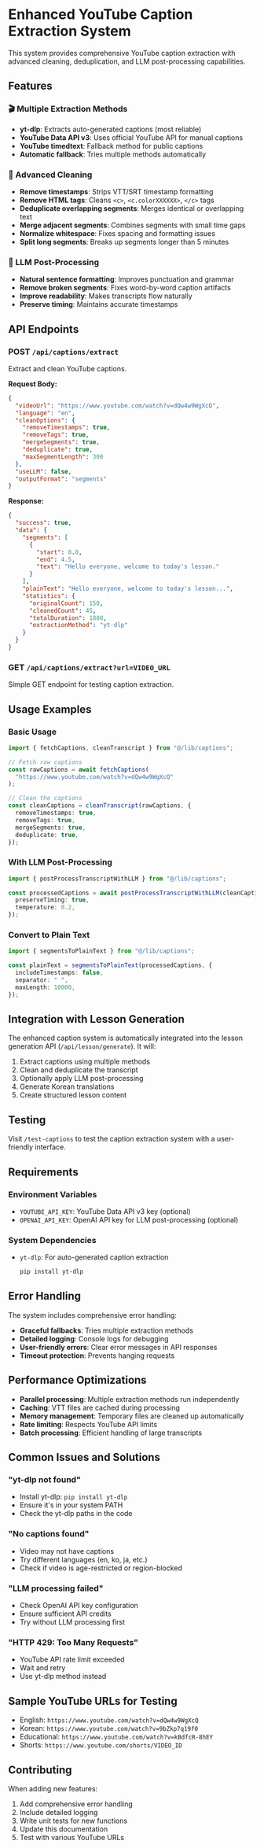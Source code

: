 # Enhanced YouTube Caption Extraction System

This system provides comprehensive YouTube caption extraction with advanced cleaning, deduplication, and LLM post-processing capabilities.

## Features

### 🎬 Multiple Extraction Methods

- **yt-dlp**: Extracts auto-generated captions (most reliable)
- **YouTube Data API v3**: Uses official YouTube API for manual captions
- **YouTube timedtext**: Fallback method for public captions
- **Automatic fallback**: Tries multiple methods automatically

### 🧹 Advanced Cleaning

- **Remove timestamps**: Strips VTT/SRT timestamp formatting
- **Remove HTML tags**: Cleans `<c>`, `<c.colorXXXXXX>`, `</c>` tags
- **Deduplicate overlapping segments**: Merges identical or overlapping text
- **Merge adjacent segments**: Combines segments with small time gaps
- **Normalize whitespace**: Fixes spacing and formatting issues
- **Split long segments**: Breaks up segments longer than 5 minutes

### 🤖 LLM Post-Processing

- **Natural sentence formatting**: Improves punctuation and grammar
- **Remove broken segments**: Fixes word-by-word caption artifacts
- **Improve readability**: Makes transcripts flow naturally
- **Preserve timing**: Maintains accurate timestamps

## API Endpoints

### POST `/api/captions/extract`

Extract and clean YouTube captions.

**Request Body:**

```json
{
  "videoUrl": "https://www.youtube.com/watch?v=dQw4w9WgXcQ",
  "language": "en",
  "cleanOptions": {
    "removeTimestamps": true,
    "removeTags": true,
    "mergeSegments": true,
    "deduplicate": true,
    "maxSegmentLength": 300
  },
  "useLLM": false,
  "outputFormat": "segments"
}
```

**Response:**

```json
{
  "success": true,
  "data": {
    "segments": [
      {
        "start": 0.0,
        "end": 4.5,
        "text": "Hello everyone, welcome to today's lesson."
      }
    ],
    "plainText": "Hello everyone, welcome to today's lesson...",
    "statistics": {
      "originalCount": 150,
      "cleanedCount": 45,
      "totalDuration": 1800,
      "extractionMethod": "yt-dlp"
    }
  }
}
```

### GET `/api/captions/extract?url=VIDEO_URL`

Simple GET endpoint for testing caption extraction.

## Usage Examples

### Basic Usage

```typescript
import { fetchCaptions, cleanTranscript } from "@/lib/captions";

// Fetch raw captions
const rawCaptions = await fetchCaptions(
  "https://www.youtube.com/watch?v=dQw4w9WgXcQ"
);

// Clean the captions
const cleanCaptions = cleanTranscript(rawCaptions, {
  removeTimestamps: true,
  removeTags: true,
  mergeSegments: true,
  deduplicate: true,
});
```

### With LLM Post-Processing

```typescript
import { postProcessTranscriptWithLLM } from "@/lib/captions";

const processedCaptions = await postProcessTranscriptWithLLM(cleanCaptions, {
  preserveTiming: true,
  temperature: 0.2,
});
```

### Convert to Plain Text

```typescript
import { segmentsToPlainText } from "@/lib/captions";

const plainText = segmentsToPlainText(processedCaptions, {
  includeTimestamps: false,
  separator: " ",
  maxLength: 10000,
});
```

## Integration with Lesson Generation

The enhanced caption system is automatically integrated into the lesson generation API (`/api/lesson/generate`). It will:

1. Extract captions using multiple methods
2. Clean and deduplicate the transcript
3. Optionally apply LLM post-processing
4. Generate Korean translations
5. Create structured lesson content

## Testing

Visit `/test-captions` to test the caption extraction system with a user-friendly interface.

## Requirements

### Environment Variables

- `YOUTUBE_API_KEY`: YouTube Data API v3 key (optional)
- `OPENAI_API_KEY`: OpenAI API key for LLM post-processing (optional)

### System Dependencies

- `yt-dlp`: For auto-generated caption extraction
  ```bash
  pip install yt-dlp
  ```

## Error Handling

The system includes comprehensive error handling:

- **Graceful fallbacks**: Tries multiple extraction methods
- **Detailed logging**: Console logs for debugging
- **User-friendly errors**: Clear error messages in API responses
- **Timeout protection**: Prevents hanging requests

## Performance Optimizations

- **Parallel processing**: Multiple extraction methods run independently
- **Caching**: VTT files are cached during processing
- **Memory management**: Temporary files are cleaned up automatically
- **Rate limiting**: Respects YouTube API limits
- **Batch processing**: Efficient handling of large transcripts

## Common Issues and Solutions

### "yt-dlp not found"

- Install yt-dlp: `pip install yt-dlp`
- Ensure it's in your system PATH
- Check the yt-dlp paths in the code

### "No captions found"

- Video may not have captions
- Try different languages (en, ko, ja, etc.)
- Check if video is age-restricted or region-blocked

### "LLM processing failed"

- Check OpenAI API key configuration
- Ensure sufficient API credits
- Try without LLM processing first

### "HTTP 429: Too Many Requests"

- YouTube API rate limit exceeded
- Wait and retry
- Use yt-dlp method instead

## Sample YouTube URLs for Testing

- English: `https://www.youtube.com/watch?v=dQw4w9WgXcQ`
- Korean: `https://www.youtube.com/watch?v=9bZkp7q19f0`
- Educational: `https://www.youtube.com/watch?v=kBdfcR-8hEY`
- Shorts: `https://www.youtube.com/shorts/VIDEO_ID`

## Contributing

When adding new features:

1. Add comprehensive error handling
2. Include detailed logging
3. Write unit tests for new functions
4. Update this documentation
5. Test with various YouTube URLs



